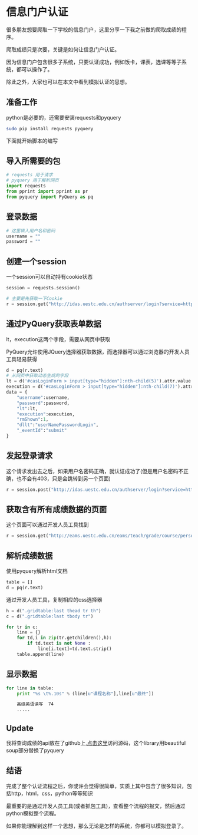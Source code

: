 # 信息门户认证

很多朋友想要爬取一下学校的信息门户，这里分享一下我之前做的爬取成绩的程序。

爬取成绩只是次要，关键是如何让信息门户认证。

因为信息门户包含很多子系统，只要认证成功，例如饭卡，课表，选课等等子系统，都可以操作了。

除此之外，大家也可以在本文中看到模拟认证的思想。

## 准备工作

python是必要的，还需要安装requests和pyquery

```bash
sudo pip install requests pyquery
```

下面就开始脚本的编写

## 导入所需要的包


```python
# requests 用于请求
# pyquery 用于解析网页
import requests
from pprint import pprint as pr
from pyquery import PyQuery as pq
```

## 登录数据


```python
# 这里填入用户名和密码
username = ""
password = ""
```

## 创建一个session

一个session可以自动持有cookie状态


```python
session = requests.session()
```


```python
# 主要是先获取一下Cookie
r = session.get("http://idas.uestc.edu.cn/authserver/login?service=http%3A%2F%2Fportal.uestc.edu.cn%2F")
```

## 通过PyQuery获取表单数据

lt，execution这两个字段，需要从网页中获取

PyQuery允许使用JQuery选择器获取数据，而选择器可以通过浏览器的开发人员工具轻易获得


```python
d = pq(r.text)
# 从网页中获取动态生成的字段
lt = d('#casLoginForm > input[type="hidden"]:nth-child(5)').attr.value
execution = d('#casLoginForm > input[type="hidden"]:nth-child(7)').attr.value
data = {
    "username":username,
    "password":password,
    "lt":lt,
    "execution":execution,
    "rmShown":1,
    "dllt":"userNamePasswordLogin",
    "_eventId":"submit" 
}
```

## 发起登录请求

这个请求发出去之后，如果用户名密码正确，就认证成功了(但是用户名密码不正确，也不会有403，只是会跳转到另一个页面)

```python
r = session.post("http://idas.uestc.edu.cn/authserver/login?service=http://portal.uestc.edu.cn/index.portal",data=data)
```

## 获取含有所有成绩数据的页面

这个页面可以通过开发人员工具找到

```python
r = session.get("http://eams.uestc.edu.cn/eams/teach/grade/course/person!historyCourseGrade.action?projectType=MAJOR");
```

## 解析成绩数据

使用pyquery解析html文档

```python
table = []
d = pq(r.text)
```

通过开发人员工具，复制相应的css选择器

```python
h = d(".gridtable:last thead tr th")
c = d(".gridtable:last tbody tr")

for tr in c:
    line = {}
    for td,i in zip(tr.getchildren(),h):
        if td.text is not None :
            line[i.text]=td.text.strip()
    table.append(line)
```

## 显示数据


```python
for line in table:
    print "%s \t%.10s" % (line[u"课程名称"],line[u"最终"])
```

```bash
    高级英语读写 	74
    .....
```

## Update

我将查询成绩的api放在了github上,[点击这里](https://github.com/Soontao/uestc-score-query)访问源码，这个library用beautiful soup部分替换了pyquery

## 结语

完成了整个认证流程之后，你或许会觉得很简单，实质上其中包含了很多知识，包括http，html，css，python等等知识

最重要的是通过开发人员工具(或者抓包工具)，查看整个流程的报文，然后通过python模拟整个流程。

如果你能理解到这样一个思想，那么无论是怎样的系统，你都可以模拟登录了。